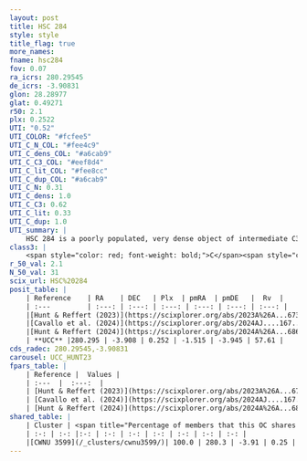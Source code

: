```yaml
---
layout: post
title: HSC 284
style: style
title_flag: true
more_names: 
fname: hsc284
fov: 0.07
ra_icrs: 280.29545
de_icrs: -3.90831
glon: 28.28977
glat: 0.49271
r50: 2.1
plx: 0.2522
UTI: "0.52"
UTI_COLOR: "#fcfee5"
UTI_C_N_COL: "#fee4c9"
UTI_C_dens_COL: "#a6cab9"
UTI_C_C3_COL: "#eef8d4"
UTI_C_lit_COL: "#fee8cc"
UTI_C_dup_COL: "#a6cab9"
UTI_C_N: 0.31
UTI_C_dens: 1.0
UTI_C_C3: 0.62
UTI_C_lit: 0.33
UTI_C_dup: 1.0
UTI_summary: |
    HSC 284 is a poorly populated, very dense object of intermediate C3 quality. It was recently reported in the literature. This object shares a large percentage of members with a later reported entry.
class3: |
    <span style="color: red; font-weight: bold;">C</span><span style="color: green; font-weight: bold;">A</span>
r_50_val: 2.1
N_50_val: 31
scix_url: HSC%20284
posit_table: |
    | Reference    | RA    | DEC   | Plx  | pmRA  | pmDE   |  Rv  |
    | :---         | :---: | :---: | :---: | :---: | :---: | :---: |
    |[Hunt & Reffert (2023)](https://scixplorer.org/abs/2023A%26A...673A.114H) | 280.303 | -3.911 | 0.253 | -1.497 | -3.958 | 57.411 |
    |[Cavallo et al. (2024)](https://scixplorer.org/abs/2024AJ....167...12C) | 280.294 | -3.909 | 0.255 | -- | -- | -- |
    |[Hunt & Reffert (2024)](https://scixplorer.org/abs/2024A%26A...686A..42H) | 280.303 | -3.911 | 0.253 | -1.497 | -3.958 | 57.411 |
    | **UCC** |280.295 | -3.908 | 0.252 | -1.515 | -3.945 | 57.61 | 
cds_radec: 280.29545,-3.90831
carousel: UCC_HUNT23
fpars_table: |
    | Reference |  Values |
    | :---  |  :---:  |
    | [Hunt & Reffert (2023)](https://scixplorer.org/abs/2023A%26A...673A.114H) | `AV50=4.648, diffAV50=2.427, MOD50=12.587, logAge50=8.06` |
    | [Cavallo et al. (2024)](https://scixplorer.org/abs/2024AJ....167...12C) | `AV50=4.6, dMod50=13.42, logAge50=7.21, [Fe/H]50=0.28` |
    | [Hunt & Reffert (2024)](https://scixplorer.org/abs/2024A%26A...686A..42H) | `MassJ=1200.15` |
shared_table: |
    | Cluster | <span title="Percentage of members that this OC shares with the ones listed">%</span>   | RA   | DEC   | Plx   | pmRA  | pmDE  | Rv | UTI |
    | :-: | :-: |:-: | :-: | :-: | :-: | :-: | :-: | :-: |
    |[CWNU 3599](/_clusters/cwnu3599/)| 100.0 | 280.3 | -3.91 | 0.25 | -1.52 | -3.94 | 57.45 |0.19 |
---
```

